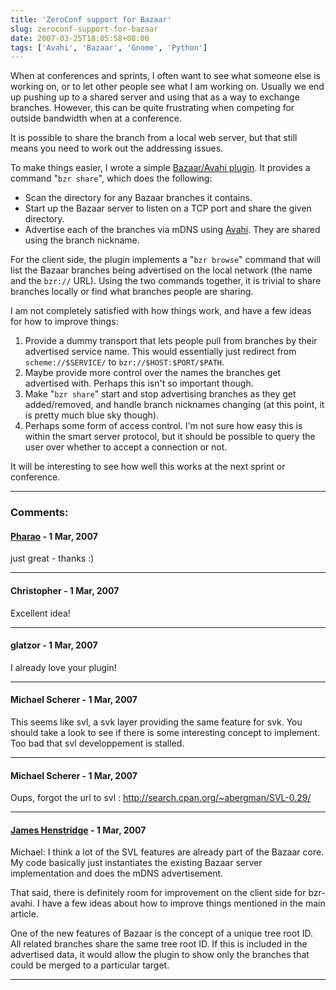 ```yaml
---
title: 'ZeroConf support for Bazaar'
slug: zeroconf-support-for-bazaar
date: 2007-03-25T18:05:58+08:00
tags: ['Avahi', 'Bazaar', 'Gnome', 'Python']
---
```


When at conferences and sprints, I often want to see what someone else
is working on, or to let other people see what I am working on. Usually
we end up pushing up to a shared server and using that as a way to
exchange branches. However, this can be quite frustrating when competing
for outside bandwidth when at a conference.

It is possible to share the branch from a local web server, but that
still means you need to work out the addressing issues.

To make things easier, I wrote a simple [Bazaar/Avahi
plugin](https://launchpad.net/bzr-avahi). It provides a command
\"`bzr share`\", which does the following:

-   Scan the directory for any Bazaar branches it contains.
-   Start up the Bazaar server to listen on a TCP port and share the
    given directory.
-   Advertise each of the branches via mDNS using
    [Avahi](http://avahi.org/). They are shared using the branch
    nickname.

For the client side, the plugin implements a \"`bzr browse`\" command
that will list the Bazaar branches being advertised on the local network
(the name and the `bzr://` URL). Using the two commands together, it is
trivial to share branches locally or find what branches people are
sharing.

I am not completely satisfied with how things work, and have a few ideas
for how to improve things:

1.  Provide a dummy transport that lets people pull from branches by
    their advertised service name. This would essentially just redirect
    from `scheme://$SERVICE/` to `bzr://$HOST:$PORT/$PATH`.
2.  Maybe provide more control over the names the branches get
    advertised with. Perhaps this isn\'t so important though.
3.  Make \"`bzr share`\" start and stop advertising branches as they get
    added/removed, and handle branch nicknames changing (at this point,
    it is pretty much blue sky though).
4.  Perhaps some form of access control. I\'m not sure how easy this is
    within the smart server protocol, but it should be possible to query
    the user over whether to accept a connection or not.

It will be interesting to see how well this works at the next sprint or
conference.

---
### Comments:
#### [Pharao](http://blog.hopelesscom.de) - <time datetime="2007-03-26 03:38:28">1 Mar, 2007</time>

just great - thanks :)

---
#### Christopher - <time datetime="2007-03-26 04:42:50">1 Mar, 2007</time>

Excellent idea!

---
#### glatzor - <time datetime="2007-03-26 07:51:55">1 Mar, 2007</time>

I already love your plugin!

---
#### Michael Scherer - <time datetime="2007-03-26 17:57:58">1 Mar, 2007</time>

This seems like svl, a svk layer providing the same feature for svk. You
should take a look to see if there is some interesting concept to
implement. Too bad that svl developpement is stalled.

---
#### Michael Scherer - <time datetime="2007-03-26 17:58:22">1 Mar, 2007</time>

Oups, forgot the url to svl :
<http://search.cpan.org/~abergman/SVL-0.29/>

---
#### [James Henstridge](http://blogs.gnome.org/jamesh) - <time datetime="2007-03-26 18:25:39">1 Mar, 2007</time>

Michael: I think a lot of the SVL features are already part of the
Bazaar core. My code basically just instantiates the existing Bazaar
server implementation and does the mDNS advertisement.

That said, there is definitely room for improvement on the client side
for bzr-avahi. I have a few ideas about how to improve things mentioned
in the main article.

One of the new features of Bazaar is the concept of a unique tree root
ID. All related branches share the same tree root ID. If this is
included in the advertised data, it would allow the plugin to show only
the branches that could be merged to a particular target.

---
